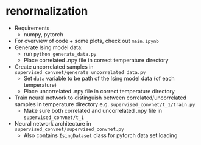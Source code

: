 # renormalization


* Requirements
	* numpy, pytorch
* For overview of code + some plots, check out `main.ipynb`
* Generate Ising model data:
	* run `python generate_data.py`
	* Place correlated .npy file in correct temperature directory
* Create uncorrelated samples in `supervised_convnet/generate_uncorrelated_data.py`
	* Set `data` variable to be path of the Ising model data (of each temperature)
	* Place uncorrelated .npy file in correct temperature directory
* Train neural network to distinguish between correlated/uncorrelated samples in temperature directory e.g. `supervised_convnet/t_1/train.py`
	* Make sure both correlated and uncorrelated .npy file in `supervised_convnet/t_1`
* Neural network architecture in `supervised_convnet/supervised_convnet.py`
	* Also contains `IsingDataset` class for pytorch data set loading